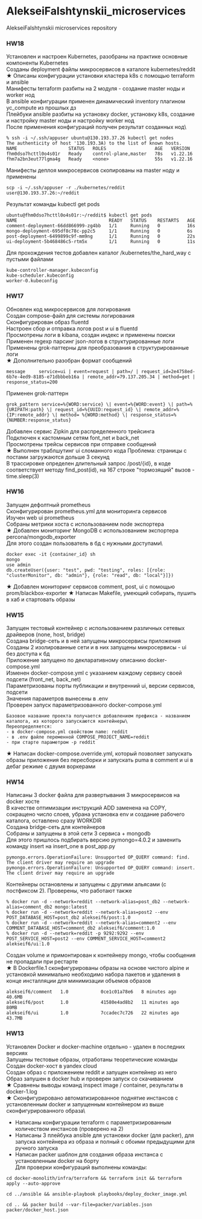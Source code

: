 # AlekseiFalshtynskii_microservices
AlekseiFalshtynskii microservices repository

### HW18
Установлен и настроен Kubernetes, разобраны на практике основные компоненты Kubernetes\
Созданы deployment файлы микросервисов в каталоге kubernetes/reddit\
★ Описаны конфигурации установки кластера k8s с помощью terraform и ansible\
Манифесты terraform разбиты на 2 модуля - создание master ноды и worker нод\
В ansible конфигурации применен динамический inventory плагином yc_compute из прошлых дз\
Плейбуки ansible разбиты на установку docker, установку k8s, создание и настройку master ноды и настройку worker нод\
После применения конфигураций получен результат созданных нод\
```
% ssh -i ~/.ssh/appuser ubuntu@130.193.37.26 kubectl get nodes
The authenticity of host '130.193.3A) to the list of known hosts.
NAME                   STATUS   ROLES                  AGE   VERSION
fhm0dso7hcttl0o4s01r   Ready    control-plane,master   78s   v1.22.16
fhm7a2bn3eut77lgma4g   Ready    <none>                 55s   v1.22.16
```
Манифесты деплоя микросервисов скопированы на master ноду и применены
```
scp -i ~/.ssh/appuser -r ./kubernetes/reddit user@130.193.37.26:~/reddit
```
Результат команды kubectl get pods
```
ubuntu@fhm0dso7hcttl0o4s01r:~/reddit$ kubectl get pods
NAME                                  READY   STATUS    RESTARTS   AGE
comment-deployment-66dd866999-zg4bb   1/1     Running   0          16s
mongo-deployment-695df8c78c-pp2c5     1/1     Running   0          6s
post-deployment-6499899c9f-mm9ng      1/1     Running   0          22s
ui-deployment-5b468486c5-rtm5x        1/1     Running   0          11s
```
Для прохождения тестов добавлен каталог /kubernetes/the_hard_way с пустыми файлами
```
kube-controller-manager.kubeconfig
kube-scheduler.kubeconfig
worker-0.kubeconfig
```

### HW17
Обновлен код микросервисов для логирования\
Создан compose-файл для системы логирования\
Сконфигурирован образ fluentd\
Настроен сбор и отправка логов post и ui в fluentd\
Просмотрены логи в kibana, создан индекс и применены поиски\
Применен regexp парсинг json-логов в структурированные логи\
Применены grok-паттерны для преобразования в структурированные логи\
★ Дополнительно разобран формат сообщений
```
message     service=ui | event=request | path=/ | request_id=2e4758ed-6b7e-4ed9-8185-e71dbbbeb16a | remote_addr=79.137.205.34 | method=get | response_status=200
```
Применен grok-паттерн
```
grok_pattern service=%{WORD:service} \| event=%{WORD:event} \| path=%{URIPATH:path} \| request_id=%{UUID:request_id} \| remote_addr=%{IP:remote_addr} \| method= %{WORD:method} \| response_status=%{NUMBER:response_status}
```
Добавлен сервис Zipkin для распределенного трейсинга\
Подключен к кастомным сетям font_net и back_net\
Просмотрены трейсы сервисов при отправке сообщений\
★ Выполнен траблшутинг ui сломанного кода
Проблема: страницы с постами загружаются дольше 3 секунд\
В трассировке определен длительный запрос /post/{id}, в коде соответствует методу find_post(id), на 167 строке "тормозящий" вызов - time.sleep(3)

### HW16
Запущен дефолтный prometheus\
Сконфигурирован prometheus.yml для мониторинга сервисов\
Изучен web ui prometheus\
Собраны метрики хоста с использованием node экспортера\
★ Добавлен мониторинг MongoDB с использованием экспортера percona/mongodb_exporter\
Для этого создан пользователь в бд с нужными доступами\
```
docker exec -it {container_id} sh
mongo
use admin
db.createUser({user: "test", pwd: "testing", roles: [{role: "clusterMonitor", db: "admin"}, {role: "read", db: "local"}]})
```
★ Добавлен мониторинг сервисов comment, post, ui с помощью prom/blackbox-exporter
★ Написан Makefile, умеющий собирать, пушить в хаб и стартовать образы

### HW15
Запущен тестовый контейнер с использованием различных сетевых драйверов (none, host, bridge)\
Создана bridge-сеть и в ней запущены микросервисы приложения\
Созданы 2 изолированные сети и в них запущены микросервисы - ui без доступа к бд\
Приложение запущено по декларативному описанию docker-compose.yml\
Изменен docker-compose.yml с указанием каждому сервису своей подсети (front_net, back_net)\
Параметризованы порты публикации и внутренний ui, версии сервисов, подсети\
Значения параметров вынесены в .env\
Проверен запуск параметризованного docker-compose.yml
```
Базовое название проекта получается добавлением префикса - названием каталога, из которого запускаются контейнеры\
Переопределяется:
- в docker-compose.yml свойством name: reddit
- в .env файле переменной COMPOSE_PROJECT_NAME=reddit
- при старте параметром -p reddit
```
★ Написан docker-compose.override.yml, который позволяет запускать образы приложения без пересборки и запускать puma в comment и ui в дебаг режиме с двумя воркерами

### HW14
Написаны 3 docker файла для развертывания 3 микросервисов на docker хосте\
В качестве оптимизации инструкций ADD заменена на COPY, сокращено число слоев, убрана установка env и создание рабочего каталога, оставлено сразу WORKDIR\
Создана bridge-сеть для контейнеров\
Собраны и запущены в этой сети 3 сервиса + mongodb\
Для этого пришлось подбирать версию pymongo=4.0.2 и заменить команду insert на insert_one в post_app.py
```
pymongo.errors.OperationFailure: Unsupported OP_QUERY command: find. The client driver may require an upgrade
pymongo.errors.OperationFailure: Unsupported OP_QUERY command: insert. The client driver may require an upgrade
```
Контейнеры остановлены и запущены с другими альясами (с постфиксом 2). Проверены, что работают также
```
% docker run -d --network=reddit --network-alias=post_db2 --network-alias=comment_db2 mongo:latest
% docker run -d --network=reddit --network-alias=post2 --env POST_DATABASE_HOST=post_db2 alekseif6/post:1.0
% docker run -d --network=reddit --network-alias=comment2 --env COMMENT_DATABASE_HOST=comment_db2 alekseif6/comment:1.0
% docker run -d --network=reddit -p 9292:9292 --env POST_SERVICE_HOST=post2 --env COMMENT_SERVICE_HOST=comment2 alekseif6/ui:1.0
```
Создан volume и примонтирован к контейнеру mongo, чтобы сообщения не пропадали при рестарте\
★ В Dockerfile.1 сконфигурированы образы на основе чистого alpine и установкой минимально необходимо набора пакетов и удаления в конце инсталляции для минимизации объемов образов
```
alekseif6/comment   1.0            0ce1c01a78e6   8 minutes ago    40.6MB
alekseif6/post      1.0            41580e4ad8b2   11 minutes ago   80MB
alekseif6/ui        1.0            7ccadec7c726   22 minutes ago   43.7MB
```

### HW13
Установлен Docker и docker-machine отдельно - удален в последних версиях\
Запущены тестовые образы, отработаны теоретические команды\
Создан docker-хост в yandex cloud\
Создан образ с приложением reddit и запущен контейнер из него\
Образ запушен в docker hub и проверен запуск со скачиванием\
★ Сравнены выводы команд inspect image / container, результаты в docker-1.log\
★ Сконфигурировано автоматизированное поднятие инстансов с установленным docker и запущенным контейнером из выше сконфигурированного образа\
- Написаны конфигурации terraform с параметризированным количеством инстансов (проверено на 2)
- Написаны 3 плейбука ansible для установки docker (для packer), для запуска контейнера из образа и полный с обоими предыдущими для ручного запуска
- Написан packer шаблон для создания образа инстанса с установленным docker на борту\
Для проверки конфигураций выполнены команды:
```
cd docker-monolith/infra/terraform && terraform init && terraform apply --auto-approve
```
```
cd ../ansible && ansible-playbook playbooks/deploy_docker_image.yml
```
```
cd .. && packer build --var-file=packer/variables.json packer/docker_host.json
```
